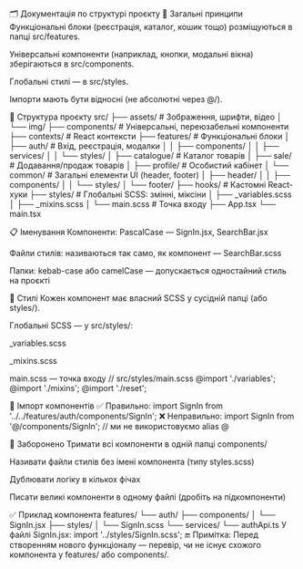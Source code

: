 🗂 Документація по структурі проєкту
📌 Загальні принципи
Функціональні блоки (реєстрація, каталог, кошик тощо) розміщуються в папці src/features.

Універсальні компоненти (наприклад, кнопки, модальні вікна) зберігаються в src/components.

Глобальні стилі — в src/styles.

Імпорти мають бути відносні (не абсолютні через @/).

📁 Структура проєкту
src/
├── assets/             # Зображення, шрифти, відео
│   └── img/
├── components/         # Універсальні, переюзабельні компоненти
├── contexts/           # React контексти
├── features/           # Функціональні блоки
│   ├── auth/           # Вхід, реєстрація, модалки
│   │   ├── components/
│   │   ├── services/
│   │   └── styles/
│   ├── catalogue/      # Каталог товарів
│   ├── sale/           # Додавання/продаж товарів
│   ├── profile/        # Особистий кабінет
│   └── common/         # Загальні елементи UI (header, footer)
│       ├── header/
│       │   ├── components/
│       │   └── styles/
│       └── footer/
├── hooks/              # Кастомні React-хуки
├── styles/             # Глобальні SCSS: змінні, міксіни
│   ├── _variables.scss
│   ├── _mixins.scss
│   └── main.scss       # Точка входу
├── App.tsx
└── main.tsx

📋 Іменування
Компоненти: PascalCase — SignIn.jsx, SearchBar.jsx

Файли стилів: називаються так само, як компонент — SearchBar.scss

Папки: kebab-case або camelCase — допускається одностайний стиль на проєкті

🎨 Стилі
Кожен компонент має власний SCSS у сусідній папці (або styles/).

Глобальні SCSS — у src/styles/:

_variables.scss

_mixins.scss

main.scss — точка входу
// src/styles/main.scss
@import './variables';
@import './mixins';
@import './reset';

🧩 Імпорт компонентів
✅ Правильно:
import SignIn from '../../features/auth/components/SignIn';
❌ Неправильно:
import SignIn from '@/components/SignIn'; // ми не використовуємо alias @

🚫 Заборонено
Тримати всі компоненти в одній папці components/

Називати файли стилів без імені компонента (типу styles.scss)

Дублювати логіку в кількох фічах

Писати великі компоненти в одному файлі (дробіть на підкомпоненти)

✅ Приклад компонента
features/
└── auth/
    ├── components/
    │   └── SignIn.jsx
    ├── styles/
    │   └── SignIn.scss
    └── services/
        └── authApi.ts
У файлі SignIn.jsx:
import '../styles/SignIn.scss';
🔚 Примітка: Перед створенням нового функціоналу — перевір, чи не існує схожого компонента у features/ або components/.